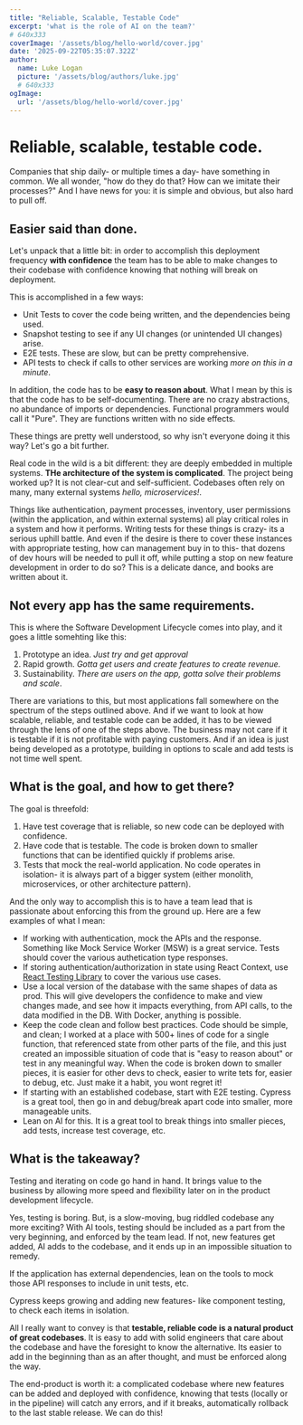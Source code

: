 ```yaml
---
title: "Reliable, Scalable, Testable Code"
excerpt: 'what is the role of AI on the team?'
# 640x333
coverImage: '/assets/blog/hello-world/cover.jpg'
date: '2025-09-22T05:35:07.322Z'
author:
  name: Luke Logan
  picture: '/assets/blog/authors/luke.jpg'
  # 640x333
ogImage:
  url: '/assets/blog/hello-world/cover.jpg'
---
```


# Reliable, scalable, testable code. 
Companies that ship daily- or multiple times a day- have something in common. We all wonder, "how do they do that? How can we imitate their processes?" And I have news for you: it is simple and obvious, but also hard to pull off. 

## Easier said than done. 

Let's unpack that a little bit: in order to accomplish this deployment frequency **with confidence** the team has to be able to make changes to their codebase with confidence knowing that nothing will break on deployment. 

This is accomplished in a few ways:
- Unit Tests to cover the code being written, and the dependencies being used. 
- Snapshot testing to see if any UI changes (or unintended UI changes) arise. 
- E2E tests. These are slow, but can be pretty comprehensive. 
- API tests to check if calls to other services are working *more on this in a minute*. 

In addition, the code has to be **easy to reason about**. What I mean by this is that the code has to be self-documenting. There are no crazy abstractions, no abundance of imports or dependencies. Functional programmers would call it "Pure". They are functions written with no side effects. 

These things are pretty well understood, so why isn't everyone doing it this way? Let's go a bit further. 

Real code in the wild is a bit different: they are deeply embedded in multiple systems. **THe architecture of the system is complicated**. The project being worked up? It is not clear-cut and self-sufficient. Codebases often rely on many, many external systems *hello, microservices!*. 

Things like authentication, payment processes, inventory, user permissions (within the application, and within external systems) all play critical roles in a system and how it performs. Writing tests for these things is crazy- its a serious uphill battle. And even if the desire is there to cover these instances with appropriate testing, how can management buy in to this- that dozens of dev hours will be needed to pull it off, while putting a stop on new feature development in order to do so? This is a delicate dance, and books are written about it. 

## Not every app has the same requirements. 

This is where the Software Development Lifecycle comes into play, and it goes a little somehting like this: 
1. Prototype an idea. *Just try and get approval*
2. Rapid growth. *Gotta get users and create features to create revenue.*
3. Sustainability. *There are users on the app, gotta solve their problems and scale*. 

There are variations to this, but most applications fall somewhere on the spectrum of the steps outlined above. And if we want to look at how scalable, reliable, and testable code can be added, it has to be viewed through the lens of one of the steps above. The business may not care if it is testable if it is not profitable with paying customers. And if an idea is just being developed as a prototype, building in options to scale and add tests is not time well spent. 

## What is the goal, and how to get there?

The goal is threefold:

1. Have test coverage that is reliable, so new code can be deployed with confidence. 
2. Have code that is testable. The code is broken down to smaller functions that can be identified quickly if problems arise. 
3. Tests that mock the real-world application. No code operates in isolation- it is always part of a bigger system (either monolith, microservices, or other architecture pattern). 

And the only way to accomplish this is to have a team lead that is passionate about enforcing this from the ground up. Here are a few examples of what I mean:

- If working with authentication, mock the APIs and the response. Something like Mock Service Worker (MSW) is a great service. Tests should cover the various authetication type responses.
- If storing authentication/authorization in state using React Context, use [React Testing Library](https://testing-library.com/docs/example-react-context/) to cover the various use cases. 
- Use a local version of the database with the same shapes of data as prod. This will give developers the confidence to make and view changes made, and see how it impacts everything, from API calls, to the data modified in the DB. With Docker, anything is possible. 
- Keep the code clean and follow best practices. Code should be simple, and clean; I worked at a place with 500+ lines of code for a single function, that referenced state from other parts of the file, and this just created an impossible situation of code that is "easy to reason about" or test in any meaningful way. When the code is broken down to smaller pieces, it is easier for other devs to check, easier to write tets for, easier to debug, etc. Just make it a habit, you wont regret it!
- If starting with an established codebase, start with E2E testing. Cypress is a great tool, then go in and debug/break apart code into smaller, more manageable units. 
- Lean on AI for this. It is a great tool to break things into smaller pieces, add tests, increase test coverage, etc. 

## What is the takeaway?

Testing and iterating on code go hand in hand. It brings value to the business by allowing more speed and flexibility later on in the product development lifecycle. 

Yes, testing is boring. But, is a slow-moving, bug riddled codebase any more exciting? With AI tools, testing should be included as a part from the very beginning, and enforced by the team lead. If not, new features get added, AI adds to the codebase, and it ends up in an impossible situation to remedy. 

If the application has external dependencies, lean on the tools to mock those API responses to include in unit tests, etc. 

Cypress keeps growing and adding new features- like component testing, to check each items in isolation. 

All I really want to convey is that **testable, reliable code is a natural product of great codebases**. It is easy to add with solid engineers that care about the codebase and have the foresight to know the alternative. Its easier to add in the beginning than as an after thought, and must be enforced along the way. 

The end-product is worth it: a complicated codebase where new features can be added and deployed with confidence, knowing that tests (locally or in the pipeline) will catch any errors, and if it breaks, automatically rollback to the last stable release. We can do this!